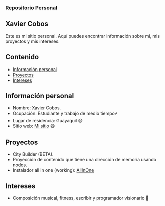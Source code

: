 ### Repositorio Personal
## Xavier Cobos

Este es mi sitio personal. Aquí puedes encontrar información sobre mí, mis proyectos y mis intereses.

## Contenido
* [Información personal](#información-personal)
* [Proyectos](#proyectos)
* [Intereses](#intereses)
## Información personal
* Nombre: Xavier Cobos.
* Ocupación: Estudiante y trabajo de medio tiempo⚡
* Lugar de residencia: Guayaquil 😄
* Sitio web: [Mi sitio](https://xxcobos.github.io/xxcobos/)  😄
## Proyectos
* City Builder (BETA).
* Proyección de contenido que tiene una dirección de memoria usando nodos.
* Instalador all in one (working):  [AllInOne](https://github.com/xxcobos/InstaXProg.git) 

## Intereses
* Composición musical, fitness, escribir y programador visionario 🌱 
